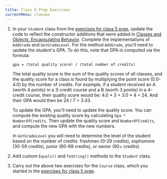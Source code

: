 ```yaml
---
title: Class 6 Prep Exercises
currentMenu: classes
---
```


1. In your `Student` class from the [exercises for class 5 prep](../5/exercises.html), update the code to reflect the constructor additions that were added in [Classes and Objects: Encapsulating Behavior](../../csharp4python/classes-and-objects-encapsulating-behavior/). Complete the implementations of `AddGrade` and `GetGradeLevel`. For the method `AddGrade`, you'll need to update the student's GPA. To do this, note that GPA is computed via the formula:
    ```nohighlight
    gpa = (total quality score) / (total number of credits)
    ```
    The total quality score is the sum of the quality scores of all classes, and the quality score for a class is found by multiplying the point score (0.0-4.0) by the number of credits. For example, if a student received an A (worth 4 points) in a 3-credit course and a B (worth 3 points) in a 4-credit course, their quality score would be: 4.0 \* 3 + 3.0 \* 4 = 24. And their GPA would then be 24 / 7 = 3.43.

    To update the GPA, you'll need to update the quality score. You can compute the existing quality score by calculating `Gpa * NumberOfCredits`. Then update the quality score and `NumberOfCredits`, and compute the new GPA with the new numbers.

    In `GetGradeLevel` you will need to determine the level of the student based on the number of credits: freshman (0-29 credits), sophomore (30-59 credits), junior (60-89 credits), or senior (90+ credits).
1. Add custom `Equals()` and `ToString()` methods to the `Student` class.
2. Carry out the above two exercises for the `Course` class, which you started in the [exercises for class 5 prep](../5/exercises.html).
